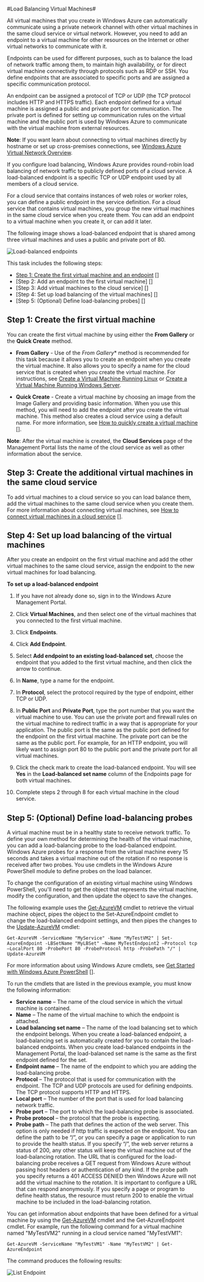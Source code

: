 <properties writer="kathydav" editor="tysonn" manager="jeffreyg" />

#Load Balancing Virtual Machines#

All virtual machines that you create in Windows Azure can automatically communicate using a private network channel with other virtual machines in the same cloud service or virtual network. However, you need to add an endpoint to a virtual machine for other resources on the Internet or other virtual networks to communicate with it. 

Endpoints can be used for different purposes, such as to balance the load of network traffic among them, to maintain high availability, or for direct virtual machine connectivity through protocols such as RDP or SSH. You define endpoints that are associated to specific ports and are assigned a specific communication protocol. 

An endpoint can be assigned a protocol of TCP or UDP (the TCP protocol includes HTTP and HTTPS traffic). Each endpoint defined for a virtual machine is assigned a public and private port for communication. The private port is defined for setting up communication rules on the virtual machine and the public port is used by Windows Azure to communicate with the virtual machine from external resources.


**Note**: If you want learn about connecting to virtual machines directly by hostname or set up cross-premises connections, see [Windows Azure Virtual Network Overview](http://go.microsoft.com/fwlink/p/?LinkID=294063).

If you configure load balancing, Windows Azure provides round-robin load balancing of network traffic to publicly defined ports of a cloud service. A load-balanced endpoint is a specific TCP or UDP endpoint used by all members of a cloud service.

For a cloud service that contains instances of web roles or worker roles, you can define a public endpoint in the service definition. For a cloud service that contains virtual machines, you group the new virtual machines in the same cloud service when you create them. You can add an endpoint to a virtual machine when you create it, or can add it later.

The following image shows a load-balanced endpoint that is shared among three virtual machines and uses a public and private port of 80.

![Load-balanced endpoints][Load-balanced endpoint]

This task includes the following steps:

- [Step 1: Create the first virtual machine and an endpoint] []
- [Step 2: Add an endpoint to the first virtual machine] []
- [Step 3: Add virtual machines to the cloud service] []
- [Step 4: Set up load balancing of the virtual machines] []
- [Step 5: (Optional) Define load-balancing probes] []

## <a id="firstmachine"> </a>Step 1: Create the first virtual machine ##

You can create the first virtual machine by using either the **From Gallery** or the **Quick Create** method. 

- **From Gallery** - Use of the *From Gallery** method is recommended for this task because it allows you to create an endpoint when you create the virtual machine. It also allows you to specify a name for the cloud service that is created when you create the virtual machine. For instructions, see [Create a Virtual Machine Running Linux](https://www.windowsazure.com/en-us/manage/linux/tutorials/virtual-machine-from-gallery/) or [Create a Virtual Machine Running Windows Server](https://www.windowsazure.com/en-us/manage/windows/tutorials/virtual-machine-from-gallery/).

- **Quick Create** - Create a virtual machine by choosing an image from the Image Gallery and providing basic information. When you use this method, you will need to add the endpoint after you create the virtual machine. This method also creates a cloud service using a default name. For more information, see [How to quickly create a virtual machine] []. 

**Note**: After the virtual machine is created, the **Cloud Services** page of the Management Portal lists the name of the cloud service as well as other information about the service.

## <a id="addmachines"> </a>Step 3: Create the additional virtual machines in the same cloud service ##

To add virtual machines to a cloud service so you can load balance them, add the virtual machines to the same cloud service when you create them. For more information about connecting virtual machines, see [How to connect virtual machines in a cloud service] [].

## <a id="loadbalance"> </a>Step 4: Set up load balancing of the virtual machines ##

After you create an endpoint on the first virtual machine and add the other virtual machines to the same cloud service, assign the endpoint to the new virtual machines for load balancing.

**To set up a load-balanced endpoint**

1. If you have not already done so, sign in to the Windows Azure Management Portal.

2. Click **Virtual Machines**, and then select one of the virtual machines that you connected to the first virtual machine.
	
3. Click **Endpoints**.
	
4. Click **Add Endpoint**.
	
5. Select **Add endpoint to an existing load-balanced set**, choose the endpoint that you added to the first virtual machine, and then click the arrow to continue.

6. In **Name**, type a name for the endpoint.

7. In **Protocol**, select the protocol required by the type of endpoint, either TCP or UDP.

7. In **Public Port** and **Private Port**, type the port number that you want the virtual machine to use. You can use the private port and firewall rules on the virtual machine to redirect traffic in a way that is appropriate for your application. The public port is the same as the public port defined for the endpoint on the first virtual machine. The private port can be the same as the public port. For example, for an HTTP endpoint, you will likely want to assign port 80 to the public port and the private port for all virtual machines.

8. Click the check mark to create the load-balanced endpoint. You will see **Yes** in the **Load-balanced set name** column of the Endpoints page for both virtual machines.

9. Complete steps 2 through 8 for each virtual machine in the cloud service.

## <a id="lbprobes"> </a>Step 5: (Optional) Define load-balancing probes ##

A virtual machine must be in a healthy state to receive network traffic. To define your own method for determining the health of the virtual machine, you can add a load-balancing probe to the load-balanced endpoint. Windows Azure probes for a response from the virtual machine every 15 seconds and takes a virtual machine out of the rotation if no response is received after two probes. You use cmdlets in the Windows Azure PowerShell module to define probes on the load balancer.

To change the configuration of an existing virtual machine using Windows PowerShell, you'll need to get the object that represents the virtual machine, modify the configuration, and then update the object to save the changes. 

The following example uses the [Get-AzureVM](http://go.microsoft.com/fwlink/p/?LinkID=313019) cmdlet to retrieve the virtual machine object, pipes the object to the Set-AzureEndpoint cmdlet to change the load-balanced endpoint settings, and then pipes the changes to the [Update-AzureVM](http://go.microsoft.com/fwlink/p/?LinkID=313041) cmdlet:

	Get-AzureVM -ServiceName "MyService" -Name "MyTestVM2" | Set-AzureEndpoint -LBSetName "MyLBSet" –Name MyTestEndpoint2 –Protocol tcp –LocalPort 80 -ProbePort 80 -ProbeProtocol http -ProbePath "/" | Update-AzureVM

For more information about using Windows Azure cmdlets, see [Get Started with Windows Azure PowerShell] [].

To run the cmdlets that are listed in the previous example, you must know the following information:

- **Service name** – The name of the cloud service in which the virtual machine is contained.
- **Name** – The name of the virtual machine to which the endpoint is attached.
- **Load balancing set name** – The name of the load balancing set to which the endpoint belongs. When you create a load-balanced endpoint, a load-balancing set is automatically created for you to contain the load-balanced endpoints. When you create load-balanced endpoints in the Management Portal, the load-balanced set name is the same as the first endpoint defined for the set.
- **Endpoint name** – The name of the endpoint to which you are adding the load-balancing probe.
- **Protocol** – The protocol that is used for communication with the endpoint. The TCP and UDP protocols are used for defining endpoints. The TCP protocol supports HTTP and HTTPS.
- **Local port** – The number of the port that is used for load balancing network traffic.
- **Probe port** – The port to which the load-balancing probe is associated.
- **Probe protocol** – the protocol that the probe is expecting.
- **Probe path** – The path that defines the action of the web server. This option is only needed if http traffic is expected on the endpoint. You can define the path to be “/”, or you can specify a page or application to run to provide the health status. If you specify “/”, the web server returns a status of 200, any other status will keep the virtual machine out of the load-balancing rotation. The URL that is configured for the load-balancing probe receives a GET request from Windows Azure without passing host headers or authentication of any kind. If the probe path you specify returns a 401 ACCESS DENIED then Windows Azure will not add the virtual machine to the rotation. It is important to configure a URL that can respond anonymously. If you specify a page or program to define health status, the resource must return 200 to enable the virtual machine to be included in the load-balancing rotation.

You can get information about endpoints that have been defined for a virtual machine by using the [Get-AzureVM](http://go.microsoft.com/fwlink/p/?LinkID=313019) cmdlet and the Get-AzureEndpoint cmdlet. For example, run the following command for a virtual machine named "MyTestVM2" running in a cloud service named "MyTestVM1":

	Get-AzureVM -ServiceName "MyTestVM1" -Name "MyTestVM2" | Get-AzureEndpoint

The command produces the following results:

![List Endpoint][List endpoint]

[Step 1: Create the first virtual machine and an endpoint]: #firstmachine
[Step 2: Add virtual machines to the cloud service]: #addmachines
[Step 3: Set up load balancing of the virtual machines]: #loadbalance
[Step 4: (Optional) Define load-balancing probes]: #lbprobes

[Load-balanced endpoint]:../media/loadbalancing.png
[Select virtual machine]:../media/selectvm.png
[Select endpoints]:../media/endpoints.png
[Add endpoints]:../media/addendpoint.png
[Add lb endpoint]:../media/addloadbalanceendpoint.png
[Define endpoint]:../media/endpointloadbalance.png
[Endpoint success]:../media/loadbalancedendpointsuccess.png
[List endpoint]:../media/listendpoints.png

[How to quickly create a virtual machine]:../../Windows/HowTo/howto-quick-create-vm.md
[Manage the availability of virtual machines]:../../Windows/CommonTasks/manage-vm-availability.md
[How to set up communication with a virtual machine]:../../Windows/HowTo/howto-setup-endpoints-vm.md
[How to connect virtual machines in a cloud service]:../../Windows/HowTo/howto-connect-vm-cloud-service.md
[Get Started with Windows Azure PowerShell]:http://msdn.microsoft.com/en-us/library/jj156055.aspx